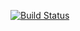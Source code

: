 [![Build Status](https://travis-ci.org/AdriJonhson/rest-aspnet.svg?branch=main)](https://travis-ci.org/AdriJonhson/rest-aspnet)